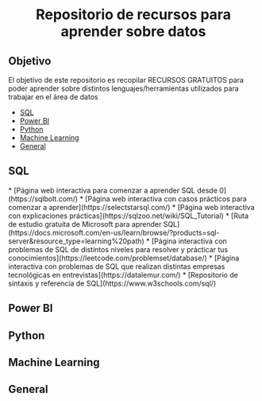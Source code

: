 <h1 align="center"> Repositorio de recursos para aprender sobre datos </h1>

<h2> Objetivo </h2>
El objetivo de este repositorio es recopilar RECURSOS GRATUITOS para poder aprender sobre distintos lenguajes/herramientas utilizados para trabajar en el área de datos

>

* [SQL](#-sql-)
* [Power BI](#-power-bi-)
* [Python](#-python-)
* [Machine Learning](#-machine-learning-)
* [General](#-general-)

<h2> SQL </h2>
* [Página web interactiva para comenzar a aprender SQL desde 0](https://sqlbolt.com/)
* [Página web interactiva con casos prácticos para comenzar a aprender](https://selectstarsql.com/)
* [Página web interactiva con explicaciones prácticas](https://sqlzoo.net/wiki/SQL_Tutorial)
* [Ruta de estudio gratuita de Microsoft para aprender SQL](https://docs.microsoft.com/en-us/learn/browse/?products=sql-server&resource_type=learning%20path)
* [Página interactiva con problemas de SQL de distintos niveles para resolver y prácticar tus conocimientos](https://leetcode.com/problemset/database/)
* [Página interactiva con problemas de SQL que realizan distintas empresas tecnológicas en entrevistas](https://datalemur.com/)
* [Repositorio de sintaxis y referencia de SQL](https://www.w3schools.com/sql/)

<h2> Power BI </h2>

<h2> Python </h2>

<h2> Machine Learning </h2>

<h2> General </h2>
